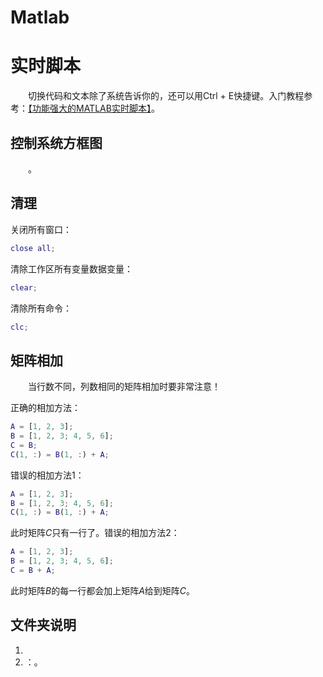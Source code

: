 # Matlab

# 实时脚本

&emsp;&emsp;切换代码和文本除了系统告诉你的，还可以用Ctrl + E快捷键。入门教程参考：[【功能强大的MATLAB实时脚本】](https://www.bilibili.com/video/BV1z34y1K7hm/?share_source=copy_web&vd_source=6b55cb6788b1952e04c06b095d772810)。

## 控制系统方框图

&emsp;&emsp;。

## 清理

关闭所有窗口：

```matlab
close all;
```

清除工作区所有变量数据变量：

```matlab
clear;
```

清除所有命令：

```matlab
clc;
```

## 矩阵相加

&emsp;&emsp;当行数不同，列数相同的矩阵相加时要非常注意！

正确的相加方法：

```matlab
A = [1, 2, 3];
B = [1, 2, 3; 4, 5, 6];
C = B;
C(1, :) = B(1, :) + A; 
```

错误的相加方法1：

```matlab
A = [1, 2, 3];
B = [1, 2, 3; 4, 5, 6];
C(1, :) = B(1, :) + A; 
```

此时矩阵$C$只有一行了。错误的相加方法2：

```matlab
A = [1, 2, 3];
B = [1, 2, 3; 4, 5, 6];
C = B + A; 
```

此时矩阵$B$的每一行都会加上矩阵$A$给到矩阵$C$。

## 文件夹说明

1. 
2.  []()：。
